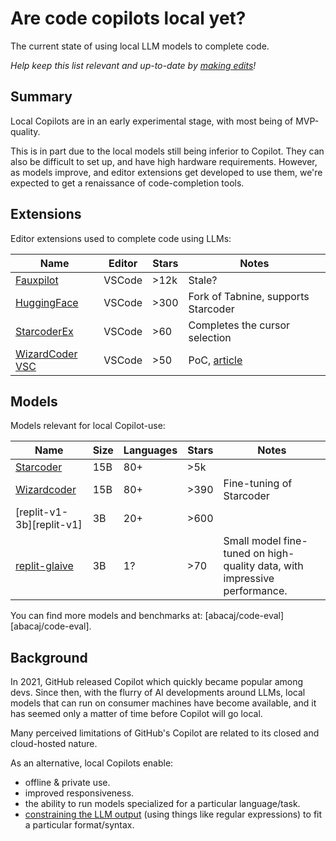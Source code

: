# Are code copilots local yet?

The current state of using local LLM models to complete code.

*Help keep this list relevant and up-to-date by [making edits](https://github.com/ErikBjare/are-copilots-local-yet/edit/master/README.md)!*


## Summary

Local Copilots are in an early experimental stage, with most being of MVP-quality.

This is in part due to the local models still being inferior to Copilot. They can also be difficult to set up, and have high hardware requirements. However, as models improve, and editor extensions get developed to use them, we're expected to get a renaissance of code-completion tools.


## Extensions

Editor extensions used to complete code using LLMs:

| Name        | Editor | Stars | Notes   |
|-------------|--------|-------|---------|
| [Fauxpilot][fauxpilot]   | VSCode | >12k  | Stale?  |
| [HuggingFace][hf-vscode] | VSCode | >300  | Fork of Tabnine, supports Starcoder |
| [StarcoderEx][sc-ex] | VSCode | >60   | Completes the cursor selection |
| [WizardCoder VSC][wc-vsc] | VSCode | >50   | PoC, [article][wc-vsc-blog] |

[fauxpilot]: https://github.com/fauxpilot/fauxpilot
[hf-vscode]: https://github.com/huggingface/huggingface-vscode
[sc-ex]: https://github.com/Lisoveliy/StarCoderEx
[wc-vsc]: https://github.com/mzbac/wizardCoder-vsc
[wc-vsc-blog]: https://medium.com/@anchen.li/build-your-own-copliot-using-open-source-llm-ff9da556cb09

## Models

Models relevant for local Copilot-use:

| Name        | Size | Languages | Stars | Notes |
|-------------|------|-----------|-------|-------|
| [Starcoder][starcoder]   | 15B | 80+        | >5k   |       |
| [Wizardcoder][wc-v1] | 15B | 80+        | >390  | Fine-tuning of Starcoder |
| [replit-v1-3b][replit-v1] | 3B | 20+        | >600  |       |
| [replit-glaive][replit-glaive] | 3B | 1?        | >70   | Small model fine-tuned on high-quality data, with impressive performance. |

[starcoder]: https://github.com/bigcode-project/starcoder
[wc-v1]: https://huggingface.co/WizardLM/WizardCoder-15B-V1.0
[replit-v1-3b]: https://huggingface.co/replit/replit-code-v1-3b
[replit-glaive]: https://huggingface.co/sahil2801/replit-code-instruct-glaive
[code-eval]:https://github.com/abacaj/code-eval

You can find more models and benchmarks at: [abacaj/code-eval][abacaj/code-eval].

## Background

In 2021, GitHub released Copilot which quickly became popular among devs. Since then, with the flurry of AI developments around LLMs, local models that can run on consumer machines have become available, and it has seemed only a matter of time before Copilot will go local.

Many perceived limitations of GitHub's Copilot are related to its closed and cloud-hosted nature. 

As an alternative, local Copilots enable:

- offline & private use.
- improved responsiveness.
- the ability to run models specialized for a particular language/task.
- [constraining the LLM output](https://twitter.com/ErikBjare/status/1656731582001020928) (using things like regular expressions) to fit a particular format/syntax.

